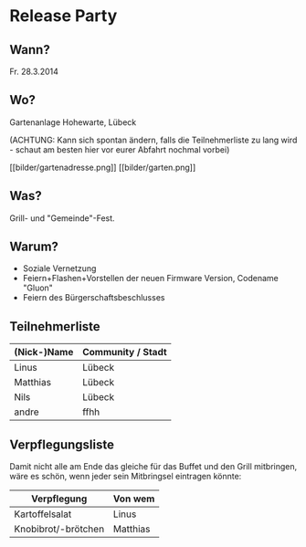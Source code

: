 # Release Party

## Wann?

Fr. 28.3.2014

## Wo?

Gartenanlage Hohewarte, Lübeck

(ACHTUNG: Kann sich spontan ändern, falls die Teilnehmerliste zu lang wird -
schaut am besten hier vor eurer Abfahrt nochmal vorbei)

[[bilder/gartenadresse.png]]
[[bilder/garten.png]]

## Was?

Grill- und "Gemeinde"-Fest.

## Warum?

* Soziale Vernetzung
* Feiern+Flashen+Vorstellen der neuen Firmware Version, Codename "Gluon"
* Feiern des Bürgerschaftsbeschlusses

## Teilnehmerliste

| (Nick-)Name | Community / Stadt |
|-------------|-------------------|
| Linus       | Lübeck            |
| Matthias    | Lübeck            |
| Nils        | Lübeck            |
| andre       | ffhh              |

## Verpflegungsliste

Damit nicht alle am Ende das gleiche für das Buffet und den Grill mitbringen, wäre es schön, wenn jeder sein Mitbringsel eintragen könnte:

| Verpflegung          | Von wem  |
|----------------------|----------|
| Kartoffelsalat       | Linus    |
| Knobibrot/-brötchen  | Matthias |